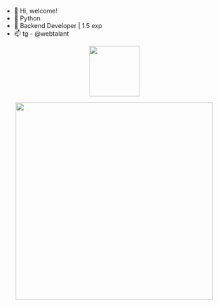 - 👋 Hi, welcome!
- 👀 Python
- 🌱 Backend Developer | 1.5 exp
- 📫 tg - @webtalant


<p align='center'>
    <img src='https://visitor-badge.glitch.me/badge?page_id=Nezhinskiy' width='115'>
</p>

<p align = 'center'>
    <img src='https://github-readme-stats-git-masterrstaa-rickstaa.vercel.app/api?username=yoloZzzZ1&count_private=true&include_all_commits=true&show_icons=true&theme=transparent' width='450'/>
</p>
